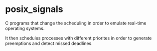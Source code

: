 # posix_signals

C programs that change the scheduling in order to emulate real-time operating systems.

It then schedules processes with different priorites in order to generate preemptions and detect missed deadlines.
